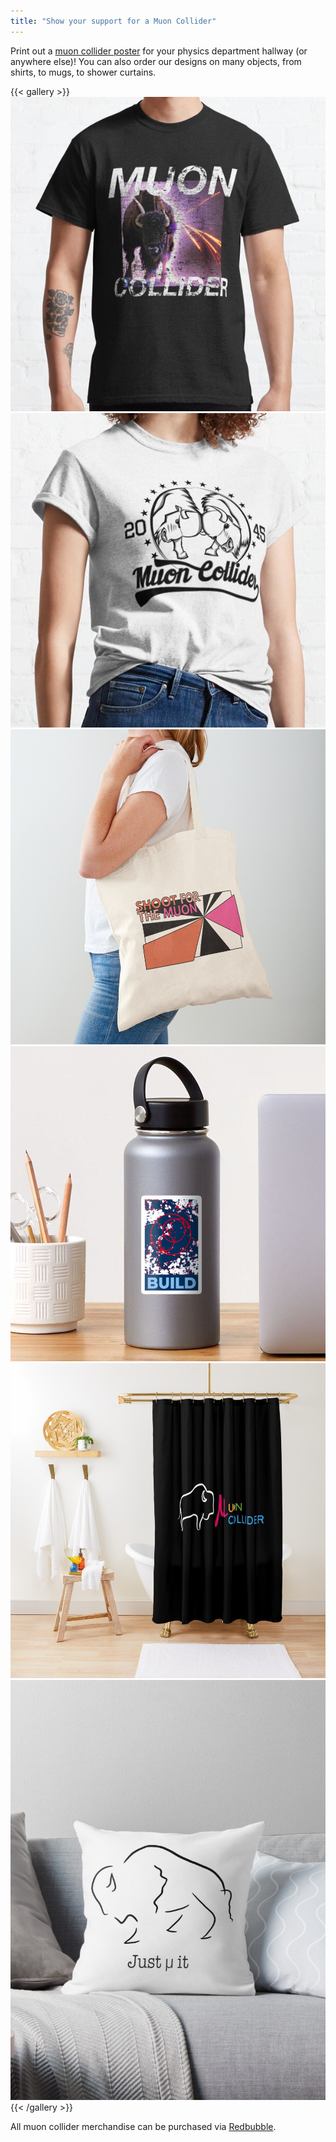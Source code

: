 ```yaml
---
title: "Show your support for a Muon Collider"
---
```


Print out a [muon collider poster](https://drive.google.com/file/d/1luxc2P_MLTvUHs6BN1eAIqwWOtGeyOT0/view) for your physics department hallway (or anywhere else)! You can also order our designs on many objects, from shirts, to mugs, to shower curtains.

{{< gallery >}}
	<img src="01.jpg" class="grid-w33" />
	<img src="02.jpg" class="grid-w33" />
	<img src="03.jpg" class="grid-w33" />
	<img src="04.jpg" class="grid-w33" />
	<img src="05.jpg" class="grid-w33" />
	<img src="06.jpg" class="grid-w33" />
{{< /gallery >}}

All muon collider merchandise can be purchased via [Redbubble](https://www.redbubble.com/people/muon-collider/explore?asc=u&page=1&sortOrder=recent).